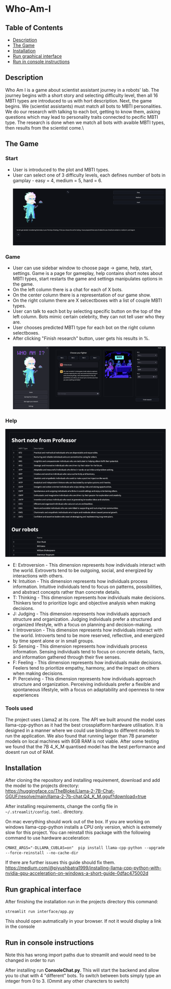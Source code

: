 # Who-Am-I
## Table of Contents
* [Description](#description)
* [The Game](#the-game)
* [Installation](#installation)
* [Run graphical interface](#run-graphical-interface)
* [Run in console instructions](#run-in-console-instructions)
  
## Description
Who Am I is a game about scientist assistant journey in a robots' lab. The journey begins with a short story and selecting difficulty level, then all 16 MBTI types are introduced to us with hort description. Next, the game begins. We (scientist assistants) must match all bots to MBTI personalities. We do our research with talking to each bot, getting to know them, asking questions which may lead to personality traits connected to pecific MBTI type. The research is done when we match all bots with avaible MBTI types, then results from the scientist come.\

## The Game
### Start
* User is introduced to the plot and MBTI types.
* User can select one of 3 difficulty levels, each defines number of bots in gamplay - easy = 4, medium = 5, hard = 6.\
  \
![start](https://github.com/StainedMentor/Who-Am-I/blob/main/assets/select.png)
  
### Game
* User can use sidebar window to choose page -> game, help, start, settings. Game is a page for gameplay, help contains short notes about MBTI types, start restarts the game and settings manipulates options in the game.
* On the left column there is a chat for each of X bots.
* On the center column there is a representation of our game show.
* On the right column there are X selcectboxes with a list of couple MBTI types.
* User can talk to each bot by selecting specific button on the top of the left column. Bots mimic certain celebrity, they can not tell user who they are.
* User chooses predicted MBTI type for each bot on the right column selectboxes.
* After clicking "Finish research" button, user gets his results in %.\
  \
![game](https://github.com/StainedMentor/Who-Am-I/blob/main/assets/game.png)
  
### Help
![help](https://github.com/StainedMentor/Who-Am-I/blob/main/assets/help.png)
 
* E: Extroversion - This dimension represents how individuals interact with the world. Extroverts tend to be outgoing, social, and energized by interactions with others.
* N: Intuition - This dimension represents how individuals process information. Intuitive individuals tend to focus on patterns, possibilities, and abstract concepts rather than concrete details.
* T: Thinking - This dimension represents how individuals make decisions. Thinkers tend to prioritize logic and objective analysis when making decisions.
* J: Judging - This dimension represents how individuals approach structure and organization. Judging individuals prefer a structured and organized lifestyle, with a focus on planning and decision-making.
* I: Introversion - This dimension represents how individuals interact with the world. Introverts tend to be more reserved, reflective, and energized by time spent alone or in small groups.
* S: Sensing - This dimension represents how individuals process information. Sensing individuals tend to focus on concrete details, facts, and information gathered through their five senses.
* F: Feeling - This dimension represents how individuals make decisions. Feelers tend to prioritize empathy, harmony, and the impact on others when making decisions.
* P: Perceiving - This dimension represents how individuals approach structure and organization. Perceiving individuals prefer a flexible and spontaneous lifestyle, with a focus on adaptability and openness to new experiences 

### Tools used
The project uses Llama2 at its core. The API we built around the model uses llama-cpp-python as it had the best crossplatform hardware utilisation. It is designed in a manner where we could use bindings to different models to run the application. We also found that running larger than 7B parameter models on local machines with 8GB RAM is not viable. After some testing we found that the 7B 4_K_M quantised model has the best performance and doesnt run out of RAM.
## Installation
After cloning the repository and installing requirement, download and add the model to the projects directory: https://huggingface.co/TheBloke/Llama-2-7B-Chat-GGUF/resolve/main/llama-2-7b-chat.Q4_K_M.gguf?download=true

After installing requirements, change the config file in  `~/.streamlit/config.toml.` directory.

On mac everything should work out of the box. If you are working on windows llama-cpp-python installs a CPU only version, which is extremely slow for this project. You can reinstall this package with the following command to use hardware acceleration:
```
CMAKE_ARGS="-DLLAMA_CUBLAS=on"  pip install llama-cpp-python --upgrade --force-reinstall --no-cache-dir
```
If there are further issues this guide should fix them. https://medium.com/@piyushbatra1999/installing-llama-cpp-python-with-nvidia-gpu-acceleration-on-windows-a-short-guide-0dfac475002d

## Run graphical interface
After finishing the installation run in the projects directory this command:
```
streamlit run interface/app.py
```
This should open autmatically in your browser. If not it would display a link in the console
## Run in console instructions 
Note this has wrong import paths due to streamlit and would need to be changed in order to run

After installing run **ConsoleChat.py**.
This will start the backend and allow you to chat with 4 "different" bots.
To switch between bots simply type an integer from 0 to 3. (Ommit any other charecters to switch)

